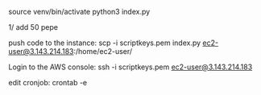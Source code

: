 source venv/bin/activate
python3 index.py

1/ add 50 pepe

push code to the instance:
scp -i scriptkeys.pem index.py ec2-user@3.143.214.183:/home/ec2-user/

Login to the AWS console:
ssh -i scriptkeys.pem ec2-user@3.143.214.183

edit cronjob:
crontab -e

